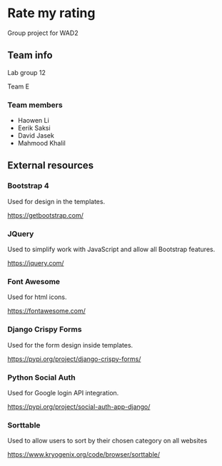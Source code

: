 
# Rate my rating
Group project for WAD2

## Team info
Lab group 12

Team E

### Team members

- Haowen Li
- Eerik Saksi
- David Jasek
- Mahmood Khalil

## External resources
### Bootstrap 4
Used for design in the templates.

https://getbootstrap.com/

### JQuery
Used to simplify work with JavaScript and allow all Bootstrap features.

https://jquery.com/

### Font Awesome
Used for html icons.

https://fontawesome.com/

### Django Crispy Forms
Used for the form design inside templates.

https://pypi.org/project/django-crispy-forms/

### Python Social Auth
Used for Google login API integration.

https://pypi.org/project/social-auth-app-django/


### Sorttable 
Used to allow users to sort by their chosen category on all websites

https://www.kryogenix.org/code/browser/sorttable/